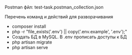Postman фйл: test-task.postman_collection.json

Перечень команд и действий для разворачивания

- composer install
- php -r "file_exists('.env') || copy('.env.example', '.env');"
- Создать БД в MySQL. В .env прописать доступы к БД
- php artisan migrate
- php artisan serve
